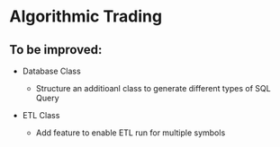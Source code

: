 # Algorithmic Trading

## To be improved:

- Database Class
    
    - Structure an additioanl class to generate different types of SQL Query

- ETL Class

    - Add feature to enable ETL run for multiple symbols


